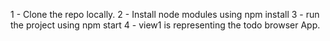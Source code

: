 1 - Clone the repo locally.
2 - Install node modules using npm install
3 - run the project using npm start
4 - view1 is representing the todo browser App.
